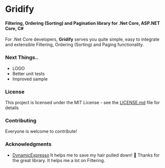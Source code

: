 # Gridify
#### Filtering, Ordering (Sorting) and Pagination library for .Net Core, ASP.NET Core, C#

For .Net Core developers, **Gridify** serves you quite simple, easy to integrate and extensible Filtering, Ordering (Sorting) and Paging functionality.

### Next Things..
- LOGO
- Better unit tests
- Improved sample

### License

This project is licensed under the MIT License - see the [LICENSE.md](LICENSE) file for details

### Contributing

Everyone is welcome to contribute!

### Acknowledgments

* [DynamicExpresso](https://github.com/davideicardi/DynamicExpresso/ "DynamicExpresso") It helps me to save my hair pulled down! 🙏 Thanks for the great library. It helps me a lot on Filtering.
